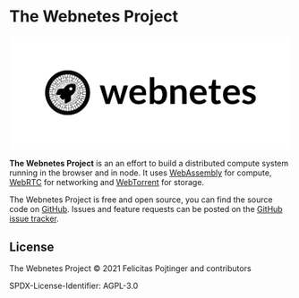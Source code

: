 # The Webnetes Project

![Webnetes Header](./img/header.png)

**The Webnetes Project** is an an effort to build a distributed compute system running in the browser and in node. It uses [WebAssembly](https://en.wikipedia.org/wiki/WebAssembly) for compute, [WebRTC](https://en.wikipedia.org/wiki/WebRTC) for networking and [WebTorrent](https://en.wikipedia.org/wiki/WebTorrent) for storage.

The Webnetes Project is free and open source, you can find the source code on [GitHub](https://github.com/pojntfx/webnetes). Issues and feature requests can be posted on the [GitHub issue tracker](https://github.com/pojntfx/webnetes/issues).

## License

The Webnetes Project © 2021 Felicitas Pojtinger and contributors

SPDX-License-Identifier: AGPL-3.0
